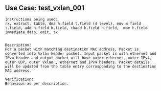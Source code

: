 Use Case: test_vxlan_001
-----------------------

    Instructions being used:
	rx, extract, table, dma h.field t.field (4 level), mov m.field t.field, add h.field h.field, ckadd h.field h.field,  mov h.field immediate_data, emit, tx


    Description:
	For a packet with matching destination MAC address, Packet is converted into Vxlan header packet. Input packet is with ethernet and IPv4 header and output packet will have outer ethernet, outer IPv4, outer UDP, outer Vxlan , ethernet and IPv4 headers. Packet details will be updated from the table entry corrosponding to the destination MAC address.

    Verification:
	Behavious as per description.
